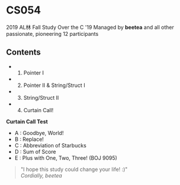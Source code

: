 # CS054
2019 AL林 Fall Study Over the C '19
Managed by **beetea** and all other passionate, pioneering 12 participants

## Contents
- 1. Pointer I
- 2. Pointer II & String/Struct I
- 3. String/Struct II
- 4. Curtain Call!

**Curtain Call Test**
- A : Goodbye, World!
- B : Replace!
- C : Abbreviation of Starbucks
- D : Sum of Score
- E : Plus with One, Two, Three! (BOJ 9095)

> "I hope this study could change your life! :)"  
> *Cordially, beetea*
